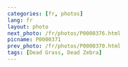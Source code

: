 ```yaml
---
categories: [fr, photos]
lang: fr
layout: photo
next_photo: /fr/photos/P0000376.html
picname: P0000371
prev_photo: /fr/photos/P0000370.html
tags: [Dead Grass, Dead Zebra]
---
```

